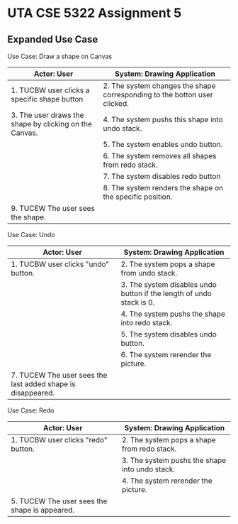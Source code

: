 # UTA CSE 5322 Assignment 5

## Expanded Use Case

Use Case: Draw a shape on Canvas

| Actor: User                                            | System: Drawing Application                                  |
| ------------------------------------------------------ | ------------------------------------------------------------ |
| 1. TUCBW user clicks a specific shape button           | 2. The system changes the shape corresponding to the botton user clicked. |
| 3. The user draws the shape by clicking on the Canvas. | 4. The system pushs this shape into undo stack.              |
|                                                        | 5. The system enables undo button.                           |
|                                                        | 6. The system removes all shapes from redo stack.            |
|                                                        | 7. The system disables redo button                           |
|                                                        | 8. The system renders the shape on the specific position.    |
| 9. TUCEW The user sees the shape.                      |                                                              |

Use Case: Undo

| Actor: User                                                 | System: Drawing Application                                  |
| ----------------------------------------------------------- | ------------------------------------------------------------ |
| 1. TUCBW user clicks "undo" button.                         | 2. The system pops a shape from undo stack.                  |
|                                                             | 3. The system disables undo button if the length of undo stack is 0. |
|                                                             | 4. The system pushs the shape into redo stack.               |
|                                                             | 5. The system disables undo button.                          |
|                                                             | 6. The system rerender the picture.                          |
| 7. TUCEW The user sees the last added shape is disappeared. |                                                              |

Use Case: Redo

| Actor: User                                   | System: Drawing Application                    |
| --------------------------------------------- | ---------------------------------------------- |
| 1. TUCBW user clicks "redo" button.           | 2. The system pops a shape from redo stack.    |
|                                               | 3. The system pushs the shape into undo stack. |
|                                               | 4. The system rerender the picture.            |
| 5. TUCEW The user sees the shape is appeared. |                                                |

